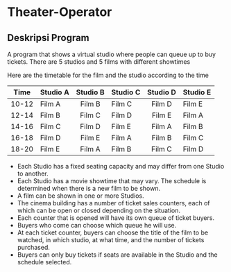 # Theater-Operator

## Deskripsi Program
A program that shows a virtual studio where people can queue up to buy tickets. There are 5 studios and 5 films with different showtimes

Here are the timetable for the film and the studio according to the time

| Time | Studio A  | Studio B  | Studio C  | Studio D  | Studio E  |
|:---:|-----------|:---------:|-----------|:---------:|-----------|
| 10-12 | Film A  | Film B  | Film C  | Film D  | Film E |
| 12-14 | Film B  | Film C  | Film D  | Film E  | Film A |
| 14-16 | Film C  | Film D  | Film E  | Film A  | Film B |
| 16-18 | Film D  | Film E  | Film A  | Film B  | Film C |
| 18-20 | Film E  | Film A  | Film B  | Film C  | Film D |

* Each Studio has a fixed seating capacity and may differ from one Studio to another.
* Each Studio has a movie showtime that may vary. The schedule is determined when there is a new film to be shown.
* A film can be shown in one or more Studios.
* The cinema building has a number of ticket sales counters, each of which can be open or closed depending on the situation.
* Each counter that is opened will have its own queue of ticket buyers.
* Buyers who come can choose which queue he will use.
* At each ticket counter, buyers can choose the title of the film to be watched, in which studio, at what time, and the number of tickets purchased.
* Buyers can only buy tickets if seats are available in the Studio and the schedule selected.
